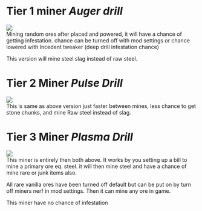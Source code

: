 # Tier 1 miner _Auger drill_
![](https://github.com/zymex22/Project-RimFactory-Revived/blob/master/Textures/Industry/Drill.png?raw=true)  
Mining random ores after placed and powered, it will have a chance of getting infestation. chance can be turned off with mod settings or chance lowered with Incedent tweaker (deep drill infestation chance)

This version will mine steel slag instead of raw steel.
  
# Tier 2 Miner _Pulse Drill_
![](https://github.com/zymex22/Project-RimFactory-Revived/blob/master/Textures/Industry/DeepQuarry.png?raw=true)  
This is same as above version just faster between mines, less chance to get stone chunks, and mine Raw steel instead of slag.
  
# Tier 3 Miner _Plasma Drill_
![](https://github.com/zymex22/Project-RimFactory-Revived/blob/master/Textures/Industry/DrillT3.png?raw=true)  
This miner is entirely then both above.
It works by you setting up a bill to mine a primary ore eq. steel.
it will then mine steel and have a chance of mine rare or junk items also.

All rare vanilla ores have been turned off default but can be put on by turn off miners nerf in mod settings.
Then it can mine any ore in game.

This miner have no chance of infestation

